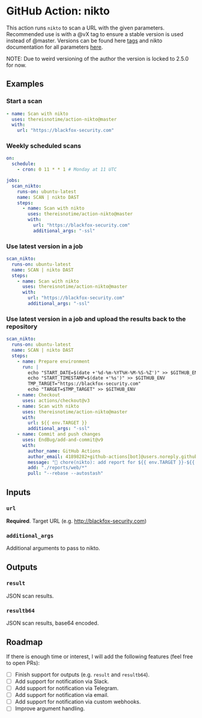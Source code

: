 # GitHub Action: nikto

This action runs `nikto` to scan a URL with the given parameters. Recommended use is with a @vX tag to ensure a stable version is used instead of @master. Versions can be found here [tags](https://github.com/thereisnotime/Action-nikto/tags) and nikto documentation for all parameters [here](https://github.com/sullo/nikto/wiki).

NOTE: Due to weird versioning of the author the version is locked to 2.5.0 for now.

## Examples

### Start a scan

```yaml
- name: Scan with nikto
  uses: thereisnotime/action-nikto@master
  with:
    url: "https://blackfox-security.com"
```

### Weekly scheduled scans

```yaml
on:
  schedule:
    - cron: 0 11 * * 1 # Monday at 11 UTC

jobs:
  scan_nikto:
    runs-on: ubuntu-latest
    name: SCAN | nikto DAST
    steps:
      - name: Scan with nikto
        uses: thereisnotime/action-nikto@master
        with:
          url: "https://blackfox-security.com"
          additional_args: "-ssl"
```

### Use latest version in a job

```yaml
scan_nikto:
  runs-on: ubuntu-latest
  name: SCAN | nikto DAST
  steps:
    - name: Scan with nikto
      uses: thereisnotime/action-nikto@master
      with:
        url: "https://blackfox-security.com"
        additional_args: "-ssl"
```

### Use latest version in a job and upload the results back to the repository

```yaml
scan_nikto:
  runs-on: ubuntu-latest
  name: SCAN | nikto DAST
  steps:
    - name: Prepare environment
      run: |
        echo "START_DATE=$(date +'%d-%m-%YT%H-%M-%S-%Z')" >> $GITHUB_ENV
        echo "START_TIMESTAMP=$(date +'%s')" >> $GITHUB_ENV
        TMP_TARGET="https://blackfox-security.com"
        echo "TARGET=$TMP_TARGET" >> $GITHUB_ENV
    - name: Checkout
      uses: actions/checkout@v3
    - name: Scan with nikto
      uses: thereisnotime/action-nikto@master
      with:
        url: ${{ env.TARGET }}
        additional_args: "-ssl"
    - name: Commit and push changes
      uses: EndBug/add-and-commit@v9
      with:
        author_name: GitHub Actions
        author_email: 41898282+github-actions[bot]@users.noreply.github.com
        message: "👷 chore(nikto): add report for ${{ env.TARGET }}-${{ env.START_DATE }}-${{ env.START_TIMESTAMP }}"
        add: "./reports/web/*"
        pull: "--rebase --autostash"
```

## Inputs

### `url`

**Required**. Target URL (e.g. <http://blackfox-security.com>)

### `additional_args`

Additional arguments to pass to nikto.

## Outputs

### `result`

JSON scan results.

### `resultb64`

JSON scan results, base64 encoded.

## Roadmap

If there is enough time or interest, I will add the following features (feel free to open PRs):

- [ ] Finish support for outputs (e.g. `result` and `resultb64`).
- [ ] Add support for notification via Slack.
- [ ] Add support for notification via Telegram.
- [ ] Add support for notification via email.
- [ ] Add support for notification via custom webhooks.
- [ ] Improve argument handling.
